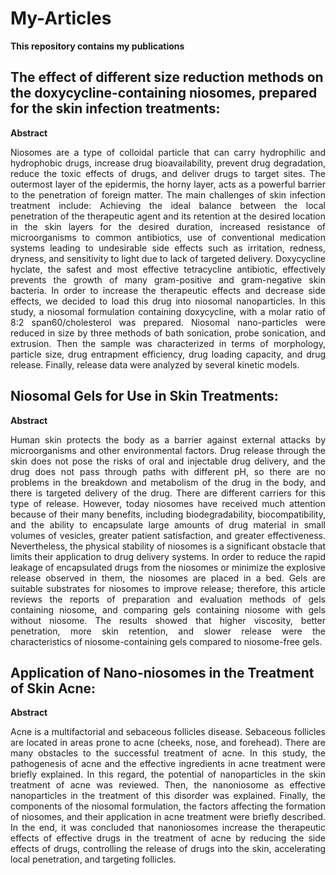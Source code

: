 # My-Articles
**This repository contains my publications**

## The effect of different size reduction methods on the doxycycline-containing niosomes, prepared for the skin infection treatments:
**Abstract** <p align="justify"> Niosomes are a type of colloidal particle that can carry hydrophilic and hydrophobic drugs, increase drug bioavailability, prevent drug degradation, reduce the toxic effects of drugs, and deliver drugs to target sites.
The outermost layer of the epidermis, the horny layer, acts as a powerful barrier to the penetration of foreign matter. The main challenges of skin infection treatment include: Achieving the ideal balance between the local penetration of the therapeutic agent and its retention at the desired location in the skin layers for the desired duration, increased resistance of microorganisms to common antibiotics, use of conventional medication systems leading to undesirable side effects such as irritation, redness, dryness, and sensitivity to light due to lack of targeted delivery.
Doxycycline hyclate, the safest and most effective tetracycline antibiotic, effectively prevents the growth of many gram-positive and gram-negative skin bacteria. In order to increase the therapeutic effects and decrease side effects, we decided to load this drug into niosomal nanoparticles. In this study, a niosomal formulation containing doxycycline, with a molar ratio of 8:2 span60/cholesterol was prepared. Niosomal nano-particles were reduced in size by three methods of bath sonication, probe sonication, and extrusion. Then the sample was characterized in terms of morphology, particle size, drug entrapment efficiency, drug loading capacity, and drug release. Finally, release data were analyzed by several kinetic models.</p>

## Niosomal Gels for Use in Skin Treatments:
**Abstract** <p align="justify"> Human skin protects the body as a barrier against external attacks by microorganisms and other environmental factors. Drug release through the skin does not pose the risks of oral and injectable drug delivery, and the drug does not pass through paths with different pH, so there are no problems in the breakdown and metabolism of the drug in the body, and there is targeted delivery of the drug. There are different carriers for this type of release. However, today niosomes have received much attention because of their many benefits, including biodegradability, biocompatibility, and the ability to encapsulate large amounts of drug material in small volumes of vesicles, greater patient satisfaction, and greater effectiveness. Nevertheless, the physical stability of niosomes is a significant obstacle that limits their application to drug delivery systems. In order to reduce the rapid leakage of encapsulated drugs from the niosomes or minimize the explosive release observed in them, the niosomes are placed in a bed. Gels are suitable substrates for niosomes to improve release; therefore, this article reviews the reports of preparation and evaluation methods of gels containing niosome, and comparing gels containing niosome with gels without niosome. The results showed that higher viscosity, better penetration, more skin retention, and slower release were the characteristics of niosome-containing gels compared to niosome-free gels.</p>

## Application of Nano-niosomes in the Treatment of Skin Acne:
**Abstract** <p align="justify">Acne is a multifactorial and sebaceous follicles disease. Sebaceous follicles are located in areas prone to acne (cheeks, nose, and forehead). There are many obstacles to the successful treatment of acne. In this study, the pathogenesis of acne and the effective ingredients in acne treatment were briefly explained. In this regard, the potential of nanoparticles in the skin treatment of acne was reviewed. Then, the nanoniosome as effective nanoparticles in the treatment of this disorder was explained. Finally, the components of the niosomal formulation, the factors affecting the formation of niosomes, and their application in acne treatment were briefly described. In the end, it was concluded that nanoniosomes increase the therapeutic effects of effective drugs in the treatment of acne by reducing the side effects of drugs, controlling the release of drugs into the skin, accelerating local penetration, and targeting follicles.</p>
